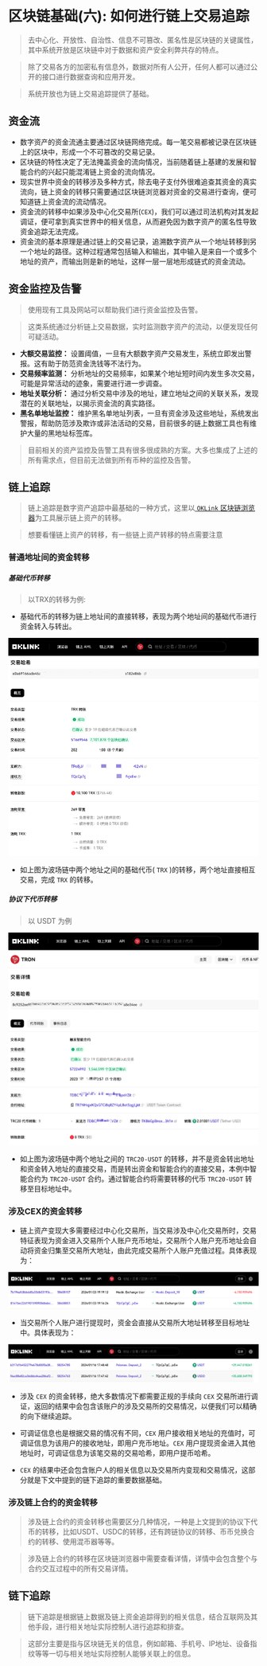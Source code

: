 # 区块链基础(六): 如何进行链上交易追踪

> 去中心化、开放性、自治性、信息不可篡改、匿名性是区块链的关键属性，其中系统开放是区块链中对于数据和资产安全利弊共存的特点。

> 除了交易各方的加密私有信息外，数据对所有人公开，任何人都可以通过公开的接口进行数据查询和应用开发。

> 系统开放也为链上交易追踪提供了基础。

## 资金流
* 数字资产的资金流通主要通过区块链网络完成。每一笔交易都被记录在区块链上的区块中，形成一个不可篡改的交易记录。
* 区块链的特性决定了无法掩盖资金的流向情况，当前随着链上基建的发展和智能合约的兴起只能混淆链上资金的流向情况。
* 现实世界中资金的转移涉及多种方式，除去电子支付外很难追查其资金的真实流向，链上资金的转移只需要通过区块链浏览器对资金的交易进行查询，便可知道链上资金流的流动情况。
* 资金流的转移中如果涉及中心化交易所(`CEX`)，我们可以通过司法机构对其发起调证，便可拿到真实世界中的相关信息，从而避免因为数字资产的匿名性导致资金追踪无法完成。
* 资金流的基本原理是通过链上的交易记录，追溯数字资产从一个地址转移到另一个地址的路径。这种过程通常包括输入和输出，其中输入是来自一个或多个地址的资产，而输出则是新的地址，这样一层一层地形成链式的资金流动。

## 资金监控及告警
> 使用现有工具及网站可以帮助我们进行资金监控及告警。

> 这类系统通过分析链上交易数据，实时监测数字资产的流动，以便发现任何可疑活动。

* **大额交易监控：** 设置阈值，一旦有大额数字资产交易发生，系统立即发出警报。这有助于防范资金洗钱等不法行为。
* **交易频率监测：** 分析地址的交易频率，如果某个地址短时间内发生多次交易，可能是异常活动的迹象，需要进行进一步调查。
* **地址关联分析：** 通过分析交易中涉及的地址，建立地址之间的关联关系，发现潜在的关联地址，以揭示资金流的真实路径。
* **黑名单地址监控：** 维护黑名单地址列表，一旦有资金涉及这些地址，系统发出警报，帮助防范涉及欺诈或非法活动的交易，目前很多的链上数据工具也有维护大量的黑地址标签库。

> 目前相关的资产监控及告警工具有很多很成熟的方案。大多也集成了上述的所有需求点，但目前无法做到所有币种的监控及告警。

## 链上追踪
> 链上追踪是数字资产追踪中最基础的一种方式，这里以[ `OKLink` 区块链浏览器](https://www.oklink.com/)为工具展示链上资产的转移。

> 想要看懂链上资产的转移，有一些链上资产转移的特点需要注意

### 普通地址间的资金转移

##### 基础代币转移
> 以TRX的转移为例:

* 基础代币的转移为链上地址间的直接转移，表现为两个地址间的基础代币进行资金转入与转出。

![](../images/blockChain/trace_base-transaction-tron.png)

* 如上图为波场链中两个地址之间的基础代币( `TRX` )的转移，两个地址直接相互交易，完成 `TRX` 的转移。

##### 协议下代币转移
> 以 USDT 为例

![](../images/blockChain/trace_contract-transaction-tron.png)

* 如上图为波场链中两个地址之间的 `TRC20-USDT` 的转移，并不是资金转出地址和资金转入地址的直接交易，而是转出资金和智能合约的直接交易，本例中智能合约为 `TRC20-USDT` 合约。通过智能合约将需要转移的代币 `TRC20-USDT` 转移至目标地址中。

### 涉及CEX的资金转移
* 链上资产变现大多需要经过中心化交易所，当交易涉及中心化交易所时，交易特征表现为资金进入交易所个人账户充币地址，交易所个人账户充币地址会自动将资金归集至交易所大地址，由此完成交易所个人账户充值过程。具体表现为：

![](../images/blockChain/trace_exchange-user-transaction.png)

* 当交易所个人账户进行提现时，资金会直接从交易所大地址转移至目标地址中。具体表现为：

![](../images/blockChain/trace_exchange-user-withdraw.png)

* 涉及 `CEX` 的资金转移，绝大多数情况下都需要正规的手续向 `CEX` 交易所进行调证，返回的结果中会包含该账户的涉及交易所的交易情况，以便我们可以精确的向下继续追踪。
* 可调证信息也是根据交易的情况有不同，`CEX` 用户接收相关地址的充值时，可调证信息为该用户的接收地址，即用户充币地址。`CEX` 用户提现资金进入其他地址时，可调证信息为该笔交易的交易哈希，即用户提币哈希。

* `CEX` 的结果中还会包含账户人的相关信息以及交易所内变现和交易情况，这部分就是下文中提到的链下追踪的重要数据基础。

### 涉及链上合约的资金转移
> 涉及链上合约的资金转移也需要区分几种情况，一种是上文提到的协议下代币的转移，比如USDT、USDC的转移，还有跨链协议的转移、币币兑换合约的转移、使用混币器等等。

> 涉及链上合约的转移在区块链浏览器中需要查看详情，详情中会包含整个与合约交互过程中的所有交易详情。


## 链下追踪
> 链下追踪是根据链上数据及链上资金追踪得到的相关信息，结合互联网及其他手段，进行相关地址实际控制人进行追踪和排查。

> 这部分主要是指与区块链无关的信息，例如邮箱、手机号、IP地址、设备指纹等等一切与相关地址实际控制人能够关联上的信息。
